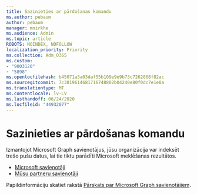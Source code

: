 ```yaml
---
title: Sazinieties ar pārdošanas komandu
ms.author: pebaum
author: pebaum
manager: mnirkhe
ms.audience: Admin
ms.topic: article
ROBOTS: NOINDEX, NOFOLLOW
localization_priority: Priority
ms.collection: Adm_O365
ms.custom:
- "9003120"
- "5898"
ms.openlocfilehash: b45071a3a03daf55b109e9e9b73c7262868f82ac
ms.sourcegitcommit: 7c3819614681716748802b04240e80f0dc7e1e8a
ms.translationtype: MT
ms.contentlocale: lv-LV
ms.lasthandoff: 06/24/2020
ms.locfileid: "44932077"
---
```

# <a name="contact-the-sales-team"></a>Sazinieties ar pārdošanas komandu

Izmantojot Microsoft Graph savienotājus, jūsu organizācija var indeksēt trešo pušu datus, lai tie tiktu parādīti Microsoft meklēšanas rezultātos.

- [Microsoft savienotāji](https://docs.microsoft.com/microsoftsearch/connectors-gallery#Microsoft)
- [Mūsu partneru savienotāji](https://docs.microsoft.com/microsoftsearch/connectors-gallery#Partners)

Papildinformāciju skatiet rakstā [Pārskats par Microsoft Graph savienotājiem](https://docs.microsoft.com/microsoftsearch/connectors-overview).
